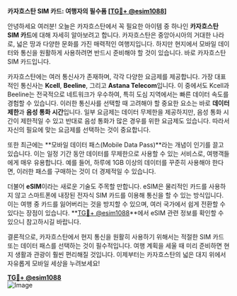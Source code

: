 **카자흐스탄 SIM 카드: 여행자의 필수품 [[TG💪+ @esim1088](https://t.me/s/esim1088)]**

안녕하세요 여러분! 오늘은 카자흐스탄에서 꼭 필요한 아이템 중 하나인 **카자흐스탄 SIM 카드**에 대해 자세히 알아보려고 합니다. 카자흐스탄은 중앙아시아의 거대한 나라로, 넓은 땅과 다양한 문화를 가진 매력적인 여행지입니다. 하지만 현지에서 모바일 데이터와 통신을 원활하게 사용하려면 반드시 준비해야 할 것이 있습니다. 바로 카자흐스탄 SIM 카드입니다.

카자흐스탄에는 여러 통신사가 존재하며, 각각 다양한 요금제를 제공합니다. 가장 대표적인 통신사는 **Kcell**, **Beeline**, 그리고 **Astana Telecom**입니다. 이 중에서도 Kcell과 Beeline는 전국적으로 네트워크가 우수하여, 특히 도심 지역에서는 빠른 데이터 속도를 경험할 수 있습니다. 이러한 통신사를 선택할 때 고려해야 할 중요한 요소는 바로 **데이터 제한**과 **음성 통화 시간**입니다. 일부 요금제는 데이터 무제한을 제공하지만, 음성 통화 시간이 제한적일 수 있고 반대로 음성 통화가 많은 경우를 위한 요금제도 있습니다. 따라서 자신의 필요에 맞는 요금제를 선택하는 것이 중요합니다.

또한 최근에는 **모바일 데이터 패스(Mobile Data Pass)**라는 개념이 인기를 끌고 있습니다. 이는 일정 기간 동안 데이터를 무제한으로 사용할 수 있는 서비스로, 여행객들에게 매우 유용합니다. 예를 들어, 하루에 1GB 이상의 데이터를 꾸준히 사용해야 한다면, 이러한 패스를 구매하는 것이 더 경제적일 수 있습니다.

더불어 **eSIM**이라는 새로운 기술도 주목할 만합니다. eSIM은 물리적인 카드를 사용하지 않고 스마트폰에 내장된 전자식 SIM 카드를 이용해 통신을 할 수 있는 방식입니다. 이는 여행 중 카드를 잃어버리는 것을 방지할 수 있으며, 여러 국가에서 쉽게 전환할 수 있다는 장점이 있습니다. **[TG💪+ @esim1088](https://t.me/s/esim1088)**에서 eSIM 관련 정보를 확인할 수 있으니 참고하시길 바랍니다.

결론적으로, 카자흐스탄에서 현지 통신을 원활히 사용하기 위해서는 적절한 SIM 카드 또는 데이터 패스를 선택하는 것이 필수적입니다. 여행 계획을 세울 때 미리 준비하면 현지 생활과 관광이 훨씬 편리해질 것입니다. 이제부터는 카자흐스탄의 넓은 대지 위에서 자유롭게 모바일 세상을 누려보세요!

**[TG💪+ @esim1088](https://t.me/s/esim1088)**  
![Image](https://i.postimg.cc/Y0z9fWf4/image.png)